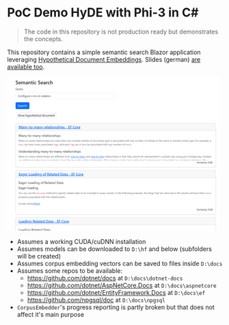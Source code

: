# PoC Demo HyDE with Phi-3 in C#

> The code in this repository is not production ready but demonstrates the concepts.

This repository contains a simple semantic search Blazor application leveraging [Hypothetical Document Embeddings](https://arxiv.org/abs/2212.10496). Slides (german) [are available too](slides.pdf).

![Screenshot](screenshot.png)

* Assumes a working CUDA/cuDNN installation
* Assumes models can be downloaded to `D:\hf` and below (subfolders will be created)
* Assumes corpus embedding vectors can be saved to files inside `D:\docs`
* Assumes some repos to be available:
  * <https://github.com/dotnet/docs> at `D:\docs\dotnet-docs`
  * <https://github.com/dotnet/AspNetCore.Docs> at `D:\docs\aspnetcore`
  * <https://github.com/dotnet/EntityFramework.Docs> at `D:\docs\ef`
  * <https://github.com/npgsql/doc> at `D:\docs\npgsql`
* `CorpusEmbedder`'s progress reporting is partly broken but that does not affect it's main purpose
